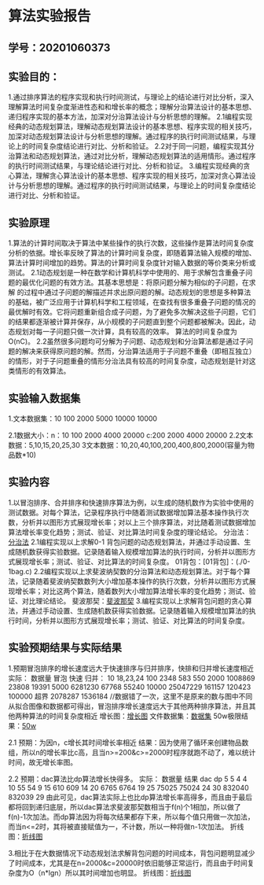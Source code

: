 # 算法实验报告

## 学号：20201060373


## 实验目的：

1.通过排序算法的程序实现和执行时间测试，与理论上的结论进行对比分析，深入理解算法时间复杂度渐进性态和和增长率的概念；理解分治算法设计的基本思想、递归程序实现的基本方法，加深对分治算法设计与分析思想的理解。
2.1编程实现经典的动态规划算法，理解动态规划算法设计的基本思想、程序实现的相关技巧，加深对动态规划算法设计与分析思想的理解。通过程序的执行时间测试结果，与理论上的时间复杂度结论进行对比、分析和验证。
2.2对于同一问题，编程实现其分治算法和动态规划算法，通过对比分析，理解动态规划算法的适用情形。通过程序的执行时间测试结果，与理论结论进行对比、分析和验证。
3.编程实现经典的贪心算法，理解贪心算法设计的基本思想、程序实现的相关技巧，加深对贪心算法设计与分析思想的理解。通过程序的执行时间测试结果，与理论上的时间复杂度结论进行对比、分析和验证。

## 实验原理

1.算法的计算时间取决于算法中某些操作的执行次数，这些操作是算法时间复杂度分析的依据。增长率反映了算法的计算时间复杂度，即随着算法输入规模的增加、算法计算时间增加的趋势。算法的计算时间复杂度针对输入数据的等价类来分析或测试。
2.1动态规划是一种在数学和计算机科学中使用的、用于求解包含重叠子问题的最优化问题的有效方法。其基本思想是：将原问题分解为相似的子问题，在求解
的过程中通过子问题的解描述并求出原问题的解。动态规划的思想是多种算法的基础，被广泛应用于计算机科学和工程领域，在查找有很多重叠子问题的情况的最优解时有效。它将问题重新组合成子问题，为了避免多次解决这些子问题，它们的结果都逐渐被计算并保存，从小规模的子问题直到整个问题都被解决。因此，动态规划对每一子问题只做一次计算，具有较高的效率。
算法的时间复杂度为O(nC)。
2.2虽然很多问题均可分解为子问题、动态规划和分治算法都是通过子问题的解决来获得原问题的解。然而，分治算法适用于子问题不重叠（即相互独立）的情形，对于子问题重叠的情形分治法具有较高的时间复杂度，动态规划是针对这类情形的有效算法。

## 实验输入数据集

1.文本数据集：10 100 2000 5000 10000 10000

2.1数据大小：n：10 100 2000 4000 20000
           c:200 2000 4000 20000
2.2文本数据：5,10,15,20,25,30
3文本数据：10,20,40,100,200,400,800,2000(容量为物品数*10)


## 实验内容

1.以冒泡排序、合并排序和快速排序算法为例，以生成的随机数作为实验中使用的测试数据。对每个算法，记录程序执行中随着测试数据增加算法基本操作执行次数，分析并以图形方式展现增长率；对以上三个排序算法，对比随着测试数据增加算法增长率变化趋势；测试、验证、对比算法时间复杂度的理论结论。
分治法：[分治法](./dac.c)
2.1编程实现以上求解0-1 背包问题的动态规划算法，并通过手动设置、生成随机数获得实验数据。记录随着输入规模增加算法的执行时间，分析并以图形方式展现增长率；测试、验证、对比算法的时间复杂度。
01背包：[01背包]：(./0-1bag.c)
2.2编程实现以上求斐波纳契数的分治算法和动态规划算法。对于每个算法，记录随着斐波纳契数数列大小增加基本操作的执行次数，分析并以图形方式展现增长率；对比这两个算法，随着数列大小增加算法增长率的变化趋势；测试、验证、对比理论结论。
斐波那契：[斐波那契](fibonassi.c)
3.编程实现以上求解背包问题的贪心算法，并通过手动设置、生成随机数获得实验数据。记录随着输入规模增加算法的执行时间，分析并以图形方式展现增长率；测试、验证、对比算法的时间复杂度。

## 实验预期结果与实际结果

1.预期冒泡排序的增长速度远大于快速排序与归并排序，快排和归并增长速度相近
实际：
数据量 冒泡 快速 归并：
10 18,23,24
100 2348 583 550
2000 1008869 23808 19391
5000 6281230 67768 55240
10000 25047229 161157 120423
100000 超界 2078287 1536184 //数据错了一次，这里不是原来的数与图中不同
从拟合图像和数据都可得出，冒泡排序增长速度远大于其他两种排序算法，并且其他两种算法的时间复杂度相近
增长图：[增长图](./data/res.png)
文件数据集：[数据集](./data/list.txt)
50w极限结果：[50w](.data/50w.png)

2.1
预期：为因n，c增长其时间增长率相近
结果：因为使用了循环来创建物品数组，所以n的增长率比c高，且当n>=200&c>=2000时程序就跑不动了，难以统计时间，故无增长率图。

2.2
预期：dac算法比dp算法增长快得多。
实际：
数据量 结果 dac dp
5 5 4 4
10 55 54 9
15 610 609 14
20 6765 6764 19
25 75025 75024 24
30 832040 832039 29
由此可见，dac算法实际上也比dp算法增长率高得多，而且由于最后都将回到递归底层，所以dac算法求斐波那契数相当于f(n)个1相加，所以做了f(n)-1次加法。而dp算法因为将每次结果都存下来，所以每个值只用做一次加法，而当n<=2时，其将被直接赋值为一，不计数，所以一种将做n-1次加法。
折线图：[折线图](./data/fibo.png)

3.相比于在大数据情况下动态规划法求解背包问题的时间成本，背包问题明显减少了时间成本，尤其是在n=2000&c=20000时依旧能够正常运行，而且由于时间复杂度为O（n*lgn）所以其时间增加也明显。
折线图：[折线图](./data/greedy.png)
